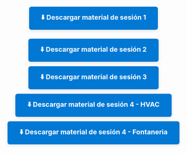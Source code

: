 <div style="text-align:center; margin: 32px 0;">
  <a href="https://1drv.ms/u/c/6a093b703caad82e/EYvvtSXcIphCn4awCzJpgmsBs6_oEW0qQ6XTimmnfBkfkg?e=gk8AWF" target="_blank" style="display:inline-block; padding:16px 32px; background:#0078d4; color:white; font-size:18px; border-radius:6px; text-decoration:none; font-weight:bold; box-shadow:0 2px 8px #0002; margin-bottom: 12px;">
    ⬇️ Descargar material de sesión 1
  </a>
  <a href="https://1drv.ms/u/c/6a093b703caad82e/EZ1546ryp3dLss192vy7wU8B7FIF8urG6nYvmlu8T0uX1Q?e=8L5Dq1" target="_blank" style="display:inline-block; padding:16px 32px; background:#0078d4; color:white; font-size:18px; border-radius:6px; text-decoration:none; font-weight:bold; box-shadow:0 2px 8px #0002; margin-top: 12px;">
    ⬇️ Descargar material de sesión 2
  </a>
  <a href="https://1drv.ms/u/c/6a093b703caad82e/EbsbYzPkOdtNrBU14DdoPBIBa6eVQXNbsDfxwL2GLSfhrA?e=AzB1cM" target="_blank" style="display:inline-block; padding:16px 32px; background:#0078d4; color:white; font-size:18px; border-radius:6px; text-decoration:none; font-weight:bold; box-shadow:0 2px 8px #0002; margin-top: 12px;">
    ⬇️ Descargar material de sesión 3
  </a>
  <a href="https://1drv.ms/u/c/6a093b703caad82e/EWnMuHRbCzZAryGou47lvZcBCy7CtG3TDPIozzSHkw7ZaQ?e=YNrhtY" target="_blank" style="display:inline-block; padding:16px 32px; background:#0078d4; color:white; font-size:18px; border-radius:6px; text-decoration:none; font-weight:bold; box-shadow:0 2px 8px #0002; margin-top: 12px;">
    ⬇️ Descargar material de sesión 4 - HVAC
  </a>
  <a href="https://1drv.ms/u/c/6a093b703caad82e/ESPM9bE5t7FMo7W8ckGoYQ4BwLUgouozmWIkpHS1Edqk0Q?e=7c3Tia" target="_blank" style="display:inline-block; padding:16px 32px; background:#0078d4; color:white; font-size:18px; border-radius:6px; text-decoration:none; font-weight:bold; box-shadow:0 2px 8px #0002; margin-top: 12px;">
    ⬇️ Descargar material de sesión 4 - Fontaneria
  </a>
</div>


